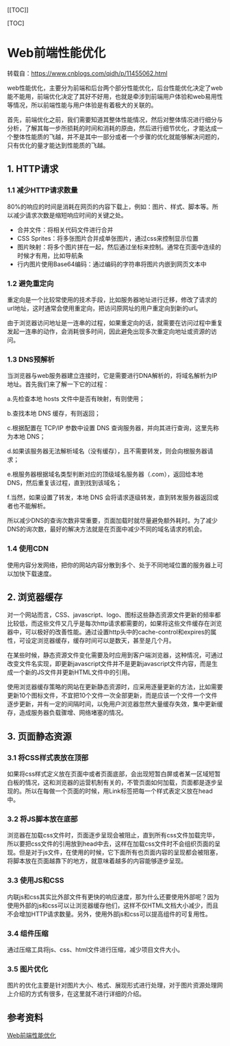 [[TOC]]

[TOC]



# Web前端性能优化

转载自：https://www.cnblogs.com/qidh/p/11455062.html

web性能优化，主要分为前端和后台两个部分性能优化，后台性能优化决定了web能不能用，前端优化决定了其好不好用，也就是牵涉到前端用户体验和web易用性等情况，所以前端性能与用户体验是有着极大的关联的。

首先，前端优化之前，我们需要知道其整体性能情况，然后对整体情况进行细分与分析，了解其每一步所损耗的时间和消耗的原由，然后进行细节优化，才能达成一个整体性能质的飞越，并不是其中一部分或者一个步骤的优化就能够解决问题的，只有优化的量才能达到性能质的飞越。

## 1. HTTP请求

### 1.1 减少HTTP请求数量

80%的响应的时间是消耗在网页的内容下载上，例如：图片、样式、脚本等。所以减少请求次数是缩短响应时间的关键之处。

-   合并文件：将相关代码文件进行合并
-   CSS Sprites：将多张图片合并成单张图片，通过css来控制显示位置
-   图片映射：将多个图片拼在一起，然后通过坐标来控制。通常在页面中连续的时候才有用，比如导航条
-   行内图片使用Base64编码：通过编码的字符串将图片内嵌到网页文本中

### 1.2 避免重定向

重定向是一个比较常使用的技术手段，比如服务器地址进行迁移，修改了请求的url地址，这时通常会使用重定向，把访问原网址的用户重定向到新的url。

   由于浏览器访问地址是一连串的过程，如果重定向的话，就需要在访问过程中重复发起一连串的动作，会消耗很多时间，因此避免出现多次重定向地址或资源的访问。

### 1.3 DNS预解析

当浏览器与web服务器建立连接时，它是需要进行DNA解析的，将域名解析为IP地址。首先我们来了解一下它的过程：

   a.先检查本地 hosts 文件中是否有映射，有则使用；

   b.查找本地 DNS 缓存，有则返回；

   c.根据配置在 TCP/IP 参数中设置 DNS 查询服务器，并向其进行查询，这里先称为本地 DNS；

   d.如果该服务器无法解析域名（没有缓存），且不需要转发，则会向根服务器请求；

   e.根服务器根据域名类型判断对应的顶级域名服务器（.com），返回给本地 DNS，然后重复该过程，直到找到该域名；

   f.当然，如果设置了转发，本地 DNS 会将请求逐级转发，直到转发服务器返回或者也不能解析。

  所以减少DNS的查询次数非常重要，页面加载时就尽量避免额外耗时。为了减少DNS的询次数，最好的解决方法就是在页面中减少不同的域名请求的机会。 

### 1.4 使用CDN

使用内容分发网络，把你的网站内容分散到多个、处于不同地域位置的服务器上可以加快下载速度。

## 2. 浏览器缓存

对一个网站而言，CSS、javascript、logo、图标这些静态资源文件更新的频率都比较低，而这些文件又几乎是每次http请求都需要的，如果将这些文件缓存在浏览器中，可以极好的改善性能。通过设置http头中的cache-control和expires的属性，可设定浏览器缓存，缓存时间可以是数天，甚至是几个月。

  在某些时候，静态资源文件变化需要及时应用到客户端浏览器，这种情况，可通过改变文件名实现，即更新javascript文件并不是更新javascript文件内容，而是生成一个新的JS文件并更新HTML文件中的引用。

  使用浏览器缓存策略的网站在更新静态资源时，应采用逐量更新的方法，比如需要更新10个图标文件，不宜把10个文件一次全部更新，而是应该一个文件一个文件逐步更新，并有一定的间隔时间，以免用户浏览器忽然大量缓存失效，集中更新缓存，造成服务器负载骤增、网络堵塞的情况。



## 3. 页面静态资源

### 3.1 将CSS样式表放在顶部

如果将css样式定义放在页面中或者页面底部，会出现短暂白屏或者某一区域短暂白板的情况，这和浏览器的运营机制有关的，不管页面如何加载，页面都是逐步呈现的。所以在每做一个页面的时候，用Link标签把每一个样式表定义放在head中。

### 3.2 将JS脚本放在底部

浏览器在加载css文件时，页面逐步呈现会被阻止，直到所有css文件加载完毕，所以要把css文件的引用放到head中去，这样在加载css文件时不会组织页面的呈现。但是对于js文件，在使用的时候，它下面所有也页面内容的呈现都会被阻塞，将脚本放在页面越靠下的地方，就意味着越多的内容能够逐步呈现。

### 3.3 使用JS和CSS

内联js和css其实比外部文件有更快的响应速度，那为什么还要使用外部呢？因为使用外部的js和css可以让浏览器缓存他们，这样不仅HTML文档大小减少，而且不会增加HTTP请求数量。另外，使用外部js和css可以提高组件的可复用性。

### 3.4 组件压缩

通过压缩工具将js、css、html文件进行压缩，减少项目文件大小。

### 3.5 图片优化

图片的优化主要是针对图片大小、格式、展现形式进行处理，对于图片资源处理网上介绍的方式有很多，在这里就不进行详细的介绍。













## 参考资料

[Web前端性能优化](https://www.cnblogs.com/qidh/p/11455062.html)

